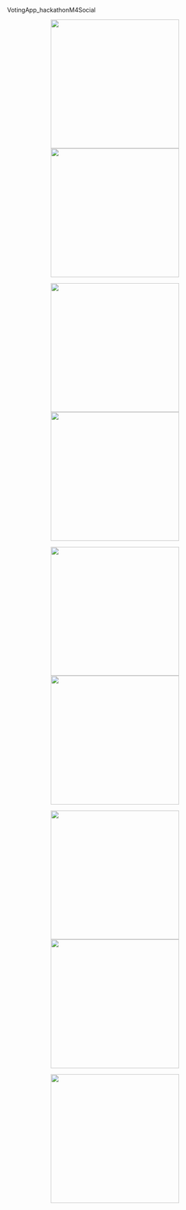 VotingApp_hackathonM4Social



<p align="center">

<img src="screenshots/welcome.jpg" width="300"/>
  
<img src="screenshots/login.jpg" width="300"/>

</p>

<p align="center">

<img src="screenshots/app_bar.jpg" width="300"/>
  
<img src="screenshots/organization_home.jpg" width="300"/>

</p>

<p align="center">

<img src="screenshots/new_event.jpg" width="300"/>
  
<img src="screenshots/user_home.jpg" width="300"/>

</p>

<p align="center">

<img src="screenshots/vote.jpg" width="300"/>
  
<img src="screenshots/result.jpg" width="300"/>

</p>
<p align="center">

<img src="screenshots/info_consulta.jpg" width="300"/>
  
</p>
